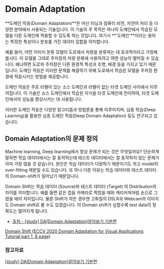 # Domain Adaptation

**도메인 적응(Domain Adaptation)**은 머신 러닝과 컴퓨터 비전, 자연어 처리 등 다양한 분야에서 사용되는 기술입니다. 이 기술의 주 목적은 하나의 도메인에서 학습된 모델을 다른 도메인에 적용할 수 있도록 하는 것입니다. 여기서 **'도메인'**이라는 용어는 특정한 특성이나 분포를 가진 데이터 집합을 의미합니다.

예를 들어, 어떤 이미지 분류 모델이 도로에서 차량을 분류하는 데 효과적이라고 가정해봅시다. 이 모델을 그대로 주차장의 차량 분류에 사용하려고 하면 성능이 떨어질 수 있습니다. 왜냐하면 도로와 주차장은 다른 환경적 특성과 조명, 배경 등을 가지고 있기 때문입니다. 도메인 적응은 이러한 문제를 해결하기 위해 도로에서 학습된 모델을 주차장 환경에 적응시키는 방법을 제공합니다.

도메인 적응은 주로 라벨이 있는 소스 도메인과 라벨이 없는 타겟 도메인 사이에서 이루어집니다. 이 기술은 소스 도메인에서 학습된 지식을 타겟 도메인에 전이하여, 타겟 도메인에서의 성능을 향상시키는 데 사용됩니다.

이러한 도메인 적응은 다양한 알고리즘과 방법론을 통해 이루어지며, 심층 학습(Deep Learning)을 활용한 심층 도메인 적응(Deep Domain Adaptation) 등도 연구되고 있습니다.

## Domain Adaptation의 문제 정의

Machine learning, Deep learning에서 항상 문제가 되는 것은 무엇일까요? 단순하게 말하면 학습 데이터에서는 잘 동작하는데 테스트 데이터에서는 잘 동작하지 않는 문제가 아마 가장 많을 것 같습니다. 원인은 학습 데이터가 다양하기 때문이기도 하고 model의 over-fitting 때문일 수도 있습니다. 또 하나 다른 이유는 학습 데이터와 테스트 데이터의 Domain-shift가 일어났기 때문입니다.

Domain Shift는 학습 데이터 (Source)와 테스트 데이터 (Target) 의 Distribution의 차이를 의미합니다. 예를 들면 같은 컵을 카메라로 찍었을 때와 캐리커쳐처럼 손으로 그렸을 때의 차이입니다. 물론 Shift가 작은 경우엔 고화질의 DSLR과 Webcam의 이미지도 Domain shift로 볼 수도 있겠습니다. 이 Domain shift가 심할수록 test data의 정확도는 떨어지게 됩니다.

* [출처 - [study] DA(Domain Adaptation)알아보기 기본편](https://lhw0772.medium.com/study-da-domain-adaptation-%EC%95%8C%EC%95%84%EB%B3%B4%EA%B8%B0-%EA%B8%B0%EB%B3%B8%ED%8E%B8-4af4ab63f871)

[Domain Shift (ECCV 2020 Domain Adaptation for Visual Applications Tutorial part 1, 8 page)](./img/domain_shift.png)


### 참고자료
[[study] DA(Domain Adaptation)알아보기 기본편](https://lhw0772.medium.com/study-da-domain-adaptation-%EC%95%8C%EC%95%84%EB%B3%B4%EA%B8%B0-%EA%B8%B0%EB%B3%B8%ED%8E%B8-4af4ab63f871)